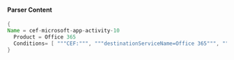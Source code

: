#### Parser Content
```Java
{
Name = cef-microsoft-app-activity-10
  Product = Office 365
  Conditions= [ """CEF:""", """destinationServiceName=Office 365""", """"Delete user""" ]
}
```